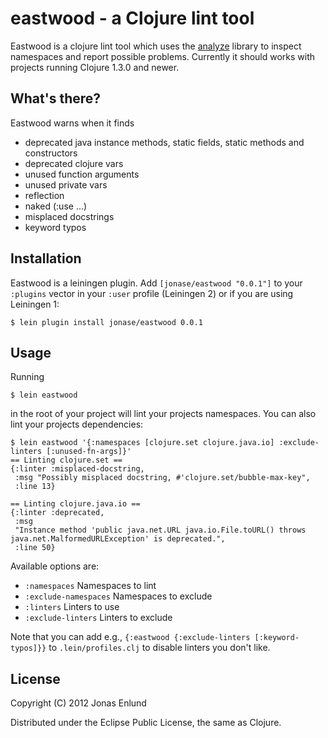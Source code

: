 # eastwood - a Clojure lint tool

Eastwood is a clojure lint tool which uses the
[analyze](https://github.com/frenchy64/analyze) library to inspect
namespaces and report possible problems. Currently it should works
with projects running Clojure 1.3.0 and newer.

## What's there?

Eastwood warns when it finds 

- deprecated java instance methods, static fields, static methods and
  constructors
- deprecated clojure vars
- unused function arguments
- unused private vars
- reflection
- naked (:use ...)
- misplaced docstrings
- keyword typos

## Installation

Eastwood is a leiningen plugin. Add `[jonase/eastwood "0.0.1"]` to
your `:plugins` vector in your `:user` profile (Leiningen 2) or if you
are using Leiningen 1:

    $ lein plugin install jonase/eastwood 0.0.1

## Usage

Running

    $ lein eastwood

in the root of your project will lint your projects namespaces. You
can also lint your projects dependencies:

    $ lein eastwood '{:namespaces [clojure.set clojure.java.io] :exclude-linters [:unused-fn-args]}'
    == Linting clojure.set ==
    {:linter :misplaced-docstring,
     :msg "Possibly misplaced docstring, #'clojure.set/bubble-max-key",
     :line 13}

    == Linting clojure.java.io ==
    {:linter :deprecated,
     :msg
     "Instance method 'public java.net.URL java.io.File.toURL() throws java.net.MalformedURLException' is deprecated.",
     :line 50}

Available options are:

* `:namespaces` Namespaces to lint
* `:exclude-namespaces` Namespaces to exclude
* `:linters` Linters to use
* `:exclude-linters` Linters to exclude

Note that you can add e.g., `{:eastwood {:exclude-linters
[:keyword-typos]}}` to `.lein/profiles.clj` to disable linters you
don't like.

## License

Copyright (C) 2012 Jonas Enlund

Distributed under the Eclipse Public License, the same as Clojure.
